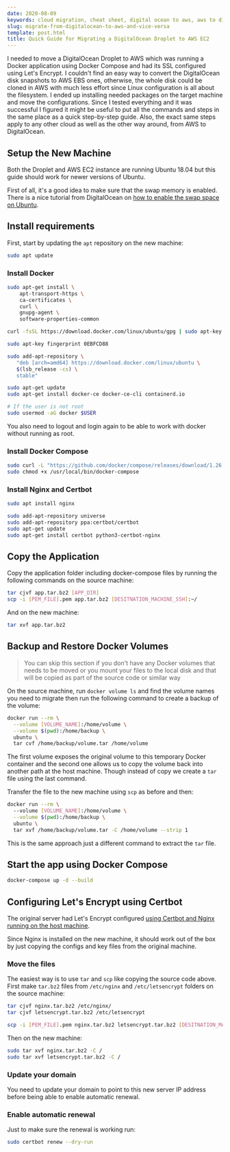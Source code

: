 ```yaml
---
date: 2020-08-09
keywords: cloud migration, cheat sheet, digital ocean to aws, aws to digitalocean, docker, docker-compose, volumes, development
slug: migrate-from-digitalocean-to-aws-and-vice-versa
template: post.html
title: Quick Guide for Migrating a DigitalOcean Droplet to AWS EC2
---
```


I needed to move a DigitalOcean Droplet to AWS which was running a Docker application using Docker Compose and had its SSL configured using Let's Encrypt. I couldn't find an easy way to convert the DigitalOcean disk snapshots to AWS EBS ones, otherwise, the whole disk could be cloned in AWS with much less effort since Linux configuration is all about the filesystem. I ended up installing needed packages on the target machine and move the configurations. Since I tested everything and it was successful I figured it might be useful to put all the commands and steps in the same place as a quick step-by-step guide. Also, the exact same steps apply to any other cloud as well as the other way around, from AWS to DigitalOcean.

<!--more-->

## Setup the New Machine

Both the Droplet and AWS EC2 instance are running Ubuntu 18.04 but this guide should work for newer versions of Ubuntu.

First of all, it's a good idea to make sure that the swap memory is enabled. There is a nice tutorial from DigitalOcean on [how to enable the swap space on Ubuntu](https://www.digitalocean.com/community/tutorials/how-to-add-swap-space-on-ubuntu-16-04).

## Install requirements

First, start by updating the `apt` repository on the new machine:

```bash
sudo apt update
```

### Install Docker

```bash
sudo apt-get install \
    apt-transport-https \
    ca-certificates \
    curl \
    gnupg-agent \
    software-properties-common

curl -fsSL https://download.docker.com/linux/ubuntu/gpg | sudo apt-key add -

sudo apt-key fingerprint 0EBFCD88

sudo add-apt-repository \
   "deb [arch=amd64] https://download.docker.com/linux/ubuntu \
   $(lsb_release -cs) \
   stable"

sudo apt-get update
sudo apt-get install docker-ce docker-ce-cli containerd.io

# If the user is not root
sudo usermod -aG docker $USER
```

You also need to logout and login again to be able to work with docker without running as root.

### Install Docker Compose

```bash
sudo curl -L "https://github.com/docker/compose/releases/download/1.26.2/docker-compose-$(uname -s)-$(uname -m)" -o /usr/local/bin/docker-compose
sudo chmod +x /usr/local/bin/docker-compose
```

### Install Nginx and Certbot

```bash
sudo apt install nginx

sudo add-apt-repository universe
sudo add-apt-repository ppa:certbot/certbot
sudo apt-get update
sudo apt-get install certbot python3-certbot-nginx
```

## Copy the Application

Copy the application folder including docker-compose files by running the following commands on the source machine:

```bash
tar cjvf app.tar.bz2 [APP_DIR]
scp -i [PEM_FILE].pem app.tar.bz2 [DESITNATION_MACHINE_SSH]:~/
```

And on the new machine:

```bash
tar xvf app.tar.bz2
```

## Backup and Restore Docker Volumes

> You can skip this section if you don't have any Docker volumes that needs to be moved or you mount your files to the local disk and that will be copied as part of the source code or similar way

On the source machine, run `docker volume ls` and find the volume names you need to migrate then run the following command to create a backup of the volume:

```bash
docker run --rm \
  --volume [VOLUME_NAME]:/home/volume \
  --volume $(pwd):/home/backup \
  ubuntu \
  tar cvf /home/backup/volume.tar /home/volume
```

The first volume exposes the original volume to this temporary Docker container and the second one allows us to copy the volume back into another path at the host machine. Though instead of copy we create a `tar` file using the last command.

Transfer the file to the new machine using `scp` as before and then:

```bash
docker run --rm \ 
  --volume [VOLUME_NAME]:/home/volume \
  --volume $(pwd):/home/backup \
  ubuntu \
  tar xvf /home/backup/volume.tar -C /home/volume --strip 1
```

This is the same approach just a different command to extract the `tar` file.

## Start the app using Docker Compose

```bash
docker-compose up -d --build
```

## Configuring Let's Encrypt using Certbot

The original server had Let's Encrypt configured [using Certbot and Nginx running on the host machine](https://certbot.eff.org/lets-encrypt/ubuntubionic-nginx).

Since Nginx is installed on the new machine, it should work out of the box by just copying the configs and key files from the original machine.

### Move the files

The easiest way is to use `tar` and `scp` like copying the source code above. First make `tar.bz2` files from `/etc/nginx` and `/etc/letsencrypt` folders on the source machine:

```bash
tar cjvf nginx.tar.bz2 /etc/nginx/
tar cjvf letsencrypt.tar.bz2 /etc/letsencrypt

scp -i [PEM_FILE].pem nginx.tar.bz2 letsencrypt.tar.bz2 [DESITNATION_MACHINE_SSH]:~/
```

Then on the new machine:

```bash
sudo tar xvf nginx.tar.bz2 -C /
sudo tar xvf letsencrypt.tar.bz2 -C /
```

### Update your domain

You need to update your domain to point to this new server IP address before being able to enable automatic renewal.

### Enable automatic renewal

Just to make sure the renewal is working run:

```bash
sudo certbot renew --dry-run
```
